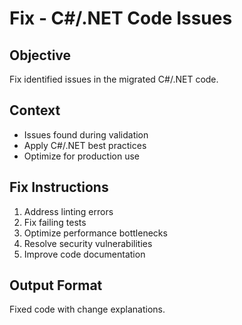 # Fix - C#/.NET Code Issues

## Objective
Fix identified issues in the migrated C#/.NET code.

## Context
- Issues found during validation
- Apply C#/.NET best practices
- Optimize for production use

## Fix Instructions
1. Address linting errors
2. Fix failing tests
3. Optimize performance bottlenecks
4. Resolve security vulnerabilities
5. Improve code documentation

## Output Format
Fixed code with change explanations.
